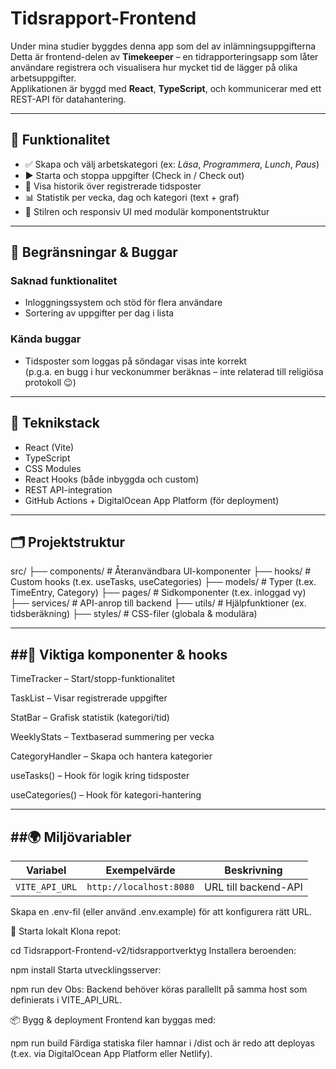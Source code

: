# Tidsrapport-Frontend
Under mina studier byggdes denna app som del av inlämningsuppgifterna
Detta är frontend-delen av **Timekeeper** – en tidrapporteringsapp som låter användare registrera och visualisera hur mycket tid de lägger på olika arbetsuppgifter.  
Applikationen är byggd med **React**, **TypeScript**, och kommunicerar med ett REST-API för datahantering. 

---

## 🚀 Funktionalitet

- ✅ Skapa och välj arbetskategori (ex: *Läsa*, *Programmera*, *Lunch*, *Paus*)
- ▶️ Starta och stoppa uppgifter (Check in / Check out)
- 🧾 Visa historik över registrerade tidsposter
- 📊 Statistik per vecka, dag och kategori (text + graf)
- 🎨 Stilren och responsiv UI med modulär komponentstruktur

---

## 🚧 Begränsningar & Buggar

### Saknad funktionalitet
- Inloggningssystem och stöd för flera användare
- Sortering av uppgifter per dag i lista

### Kända buggar
- Tidsposter som loggas på söndagar visas inte korrekt  
  (p.g.a. en bugg i hur veckonummer beräknas – inte relaterad till religiösa protokoll 😉)

---

## 🧰 Teknikstack

- React (Vite)
- TypeScript
- CSS Modules
- React Hooks (både inbyggda och custom)
- REST API-integration
- GitHub Actions + DigitalOcean App Platform (för deployment)

---

## 🗂 Projektstruktur

src/
├── components/         # Återanvändbara UI-komponenter
├── hooks/              # Custom hooks (t.ex. useTasks, useCategories)
├── models/             # Typer (t.ex. TimeEntry, Category)
├── pages/              # Sidkomponenter (t.ex. inloggad vy)
├── services/           # API-anrop till backend
├── utils/              # Hjälpfunktioner (ex. tidsberäkning)
├── styles/             # CSS-filer (globala & modulära)

---
##🧩 Viktiga komponenter & hooks
---

TimeTracker – Start/stopp-funktionalitet

TaskList – Visar registrerade uppgifter

StatBar – Grafisk statistik (kategori/tid)

WeeklyStats – Textbaserad summering per vecka

CategoryHandler – Skapa och hantera kategorier

useTasks() – Hook för logik kring tidsposter

useCategories() – Hook för kategori-hantering

---
##🌍 Miljövariabler
---

| Variabel       | Exempelvärde            | Beskrivning          |
| -------------- | ----------------------- | -------------------- |
| `VITE_API_URL` | `http://localhost:8080` | URL till backend-API |


Skapa en .env-fil (eller använd .env.example) för att konfigurera rätt URL.

🧪 Starta lokalt
Klona repot:

cd Tidsrapport-Frontend-v2/tidsrapportverktyg
Installera beroenden:


npm install
Starta utvecklingsserver:


npm run dev
Obs: Backend behöver köras parallellt på samma host som definierats i VITE_API_URL.


📦 Bygg & deployment
Frontend kan byggas med:

npm run build
Färdiga statiska filer hamnar i /dist och är redo att deployas (t.ex. via DigitalOcean App Platform eller Netlify).